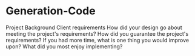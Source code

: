 # Generation-Code

Project Background
Client requirements
How did your design go about meeting the project's requirements?
How did you guarantee the project's requirements?
If you had more time, what is one thing you would improve upon?
What did you most enjoy implementing?
